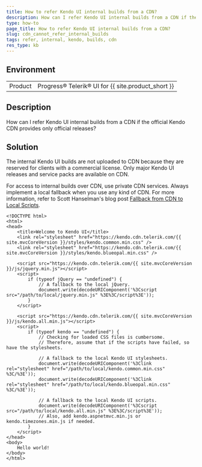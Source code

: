 ```yaml
---
title: How to refer Kendo UI internal builds from a CDN?
description: How can I refer Kendo UI internal builds from a CDN if the official Kendo CDN provides only official releases?
type: how-to
page_title: How to refer Kendo UI internal builds from a CDN?
slug: cdn_cannot_refer_internal_builds
tags: refer, internal, kendo, builds, cdn
res_type: kb
---
```


## Environment

<table>
	<tbody>
        <tr>
			<td>Product</td>
			<td>Progress® Telerik® UI for {{ site.product_short }}</td>
		</tr>
	</tbody>
</table>

## Description

How can I refer Kendo UI internal builds from a CDN if the official Kendo CDN provides only official releases?

## Solution

The internal Kendo UI builds are not uploaded to CDN because they are reserved for clients with a commercial license. Only major Kendo UI releases and service packs are available on CDN.

For access to internal builds over CDN, use private CDN services. Always implement a local fallback when you use any kind of CDN. For more information, refer to Scott Hanselman's blog post [Fallback from CDN to Local Scripts](http://www.hanselman.com/blog/CDNsFailButYourScriptsDontHaveToFallbackFromCDNToLocalJQuery.aspx).

    <!DOCTYPE html>
    <html>
    <head>
        <title>Welcome to Kendo UI</title>
        <link rel="stylesheet" href="https://kendo.cdn.telerik.com/{{ site.mvcCoreVersion }}/styles/kendo.common.min.css" />
        <link rel="stylesheet" href="https://kendo.cdn.telerik.com/{{ site.mvcCoreVersion }}/styles/kendo.blueopal.min.css" />

        <script src="https://kendo.cdn.telerik.com/{{ site.mvcCoreVersion }}/js/jquery.min.js"></script>
        <script>
            if (typeof jQuery == "undefined") {
                // A fallback to the local jQuery.
                document.write(decodeURIComponent('%3Cscript src="/path/to/local/jquery.min.js" %3E%3C/script%3E'));
            }
        </script>

        <script src="https://kendo.cdn.telerik.com/{{ site.mvcCoreVersion }}/js/kendo.all.min.js"></script>
        <script>
            if (typeof kendo == "undefined") {
                // Checking for loaded CSS files is cumbersome.
                // Therefore, assume that if the scripts have failed, so have the stylesheets.

                // A fallback to the local Kendo UI stylesheets.
                document.write(decodeURIComponent('%3Clink rel="stylesheet" href="/path/to/local/kendo.common.min.css" %3C/%3E'));
                document.write(decodeURIComponent('%3Clink rel="stylesheet" href="/path/to/local/kendo.blueopal.min.css" %3C/%3E'));

                // A fallback to the local Kendo UI scripts.
                document.write(decodeURIComponent('%3Cscript src="/path/to/local/kendo.all.min.js" %3E%3C/script%3E'));
                // Also, add kendo.aspnetmvc.min.js or kendo.timezones.min.js if needed.
            }
        </script>
    </head>
    <body>
        Hello world!
    </body>
    </html>


